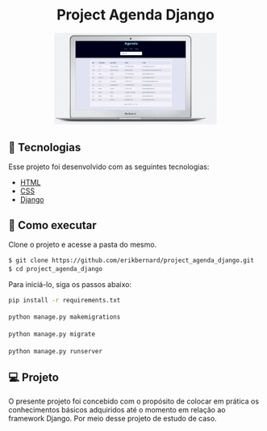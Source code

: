 <h1 align="center">
    <strong> Project Agenda Django</strong>
</h1>

<p align="center">
    <apan align="center">
      <img alt="Happy" src="./desktop.gif" height="80%" width="64%">
    </apan>
</p>


## 🧪 Tecnologias

Esse projeto foi desenvolvido com as seguintes tecnologias:

- [HTML](https://developer.mozilla.org/pt-BR/docs/Web/HTML)
- [CSS](https://developer.mozilla.org/pt-BR/docs/Web/CSS)
- [Django](https://docs.djangoproject.com/en/4.2/)

## 🚀 Como executar

Clone o projeto e acesse a pasta do mesmo.

```bash
$ git clone https://github.com/erikbernard/project_agenda_django.git
$ cd project_agenda_django
```

Para iniciá-lo, siga os passos abaixo:

```bash
pip install -r requirements.txt

python manage.py makemigrations

python manage.py migrate

python manage.py runserver
```


## 💻 Projeto

O presente projeto foi concebido com o propósito de colocar em prática os conhecimentos básicos adquiridos até o momento em relação ao framework Django. Por meio desse projeto de estudo de caso.

